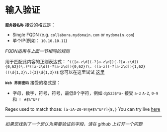 # 输入验证

__`服务器名称`__ 接受的格式是：

- Single FQDN (e.g. `collabora.mydomain.com` or `mydomain.com`)
- 单个IP(例如： `10.10.10.11`)

_FQDN适用与上面一节相同的规则_

用于匹配此内容的正则表达式： `^(([a-z\d](-?[a-z\d])(-?[a-z\d]){0,62})\.)*([a-z\d](-?[a-z\d]){0,62})\. ([a-z](-?[a-z\d]){1,62}((\d{1,3}\.){3}\d{1,3})$` 您可以在这里试试 [这里](https://regex101.com/r/mICKDp/1)

__`Web 界面密码`__ 接受的格式是：

- 字母，数字，符号，符号，最低8个字符，例如 `dg523$*a`- 接受 `a-z` `A-Z`, `0-9` 和 `！ #$%^&*?`

Regex used to match those: `[a-zA-Z0-9!@#$%^&*?]{8,}` You can try live [here](https://regex101.com/r/ef3V88/1)

---

_如果您找到了一个您认为需要验证的字段，请在 github 上打开一个问题_
